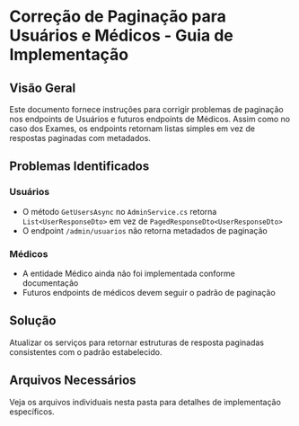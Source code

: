 # Correção de Paginação para Usuários e Médicos - Guia de Implementação

## Visão Geral
Este documento fornece instruções para corrigir problemas de paginação nos endpoints de Usuários e futuros endpoints de Médicos. Assim como no caso dos Exames, os endpoints retornam listas simples em vez de respostas paginadas com metadados.

## Problemas Identificados

### Usuários
- O método `GetUsersAsync` no `AdminService.cs` retorna `List<UserResponseDto>` em vez de `PagedResponseDto<UserResponseDto>`
- O endpoint `/admin/usuarios` não retorna metadados de paginação

### Médicos
- A entidade Médico ainda não foi implementada conforme documentação
- Futuros endpoints de médicos devem seguir o padrão de paginação

## Solução
Atualizar os serviços para retornar estruturas de resposta paginadas consistentes com o padrão estabelecido.

## Arquivos Necessários
Veja os arquivos individuais nesta pasta para detalhes de implementação específicos.